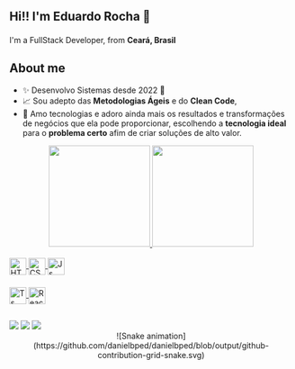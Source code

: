 ## Hi!! I'm Eduardo Rocha 👋

<p>I'm a FullStack Developer, from <b>Ceará, Brasil</b> <img src="https://cdn-icons-png.flaticon.com/128/197/197386.png" width="17" /> </p>

## About me

- ✨ Desenvolvo Sistemas desde 2022 🚀
- 📈 Sou adepto das **Metodologias Ágeis** e do **Clean Code**,  
- 🎯 Amo tecnologias e adoro ainda mais os resultados e transformações de negócios que ela pode proporcionar, escolhendo a **tecnologia ideal** para o **problema certo** afim de criar soluções de alto valor.

<div align="center">
  <a href="https://github.com/eduardorochadev">
  <img height="180em" src="https://github-readme-stats.vercel.app/api?username=eduardorochadev&show_icons=false&theme=dark&include_all_commits=true&count_private=true"/>
  <img height="180em" src="https://github-readme-stats.vercel.app/api/top-langs/?username=eduardorochadev&layout=compact&langs_count=7&theme=dark"/>
</div>
<div style="display: inline_block"><br>
  <div style="margin-bottom: 5px">
    <img align="center" alt="HTML" height="30" src="https://img.shields.io/badge/HTML5-E34F26?style=for-the-badge&logo=html5&logoColor=white">
    <img align="center" alt="CSS" height="30" src="https://img.shields.io/badge/CSS3-1572B6?style=for-the-badge&logo=css3&logoColor=white">
    <img align="center" alt="Js" height="30" src="https://img.shields.io/badge/JavaScript-F7DF1E?style=for-the-badge&logo=javascript&logoColor=black">       
  </div>
  <br>
  <div>
    <img align="center" alt="Ts" height="30" src="https://img.shields.io/badge/TypeScript-007ACC?style=for-the-badge&logo=typescript&logoColor=white">
    <img align="center" alt="React" height="30"  src="https://img.shields.io/badge/React-20232A?style=for-the-badge&logo=react&logoColor=61DAFB">
<!--     <img align="center" alt="Next" height="30" src="https://img.shields.io/badge/MySQL-00000F?style=for-the-badge&logo=mysql&logoColor=white">
    <img align="center" alt="React-Native" height="30" src="https://img.shields.io/badge/React_Native-20232A?style=for-the-badge&logo=react&logoColor=61DAFB">
    <img align="center" alt="React-Native" height="30"  src="https://img.shields.io/badge/Tailwind_CSS-38B2AC?style=for-the-badge&logo=tailwind-css&logoColor=white"> -->
  </div>
</div>
  
  ##
 
<div> 
  <a href="https://instagram.com/coelhoanlucas" target="_blank"><img src="https://img.shields.io/badge/-Instagram-%23E4405F?style=for-the-badge&logo=instagram&logoColor=white" target="_blank"></a>
 	<a href = "mailto:lucasdicoelho@gmail.com"><img src="https://img.shields.io/badge/-Gmail-%23333?style=for-the-badge&logo=gmail&logoColor=white" target="_blank"></a>
  <a href="https://www.linkedin.com/in/lucasdcoelho/" target="_blank"><img src="https://img.shields.io/badge/-LinkedIn-%230077B5?style=for-the-badge&logo=linkedin&logoColor=white" target="_blank"></a> 
 

 
</div>
<div align="center">
  ![Snake animation](https://github.com/danielbped/danielbped/blob/output/github-contribution-grid-snake.svg)
  
</div>

<!--
**eduardorochadev/eduardorochadev** is a ✨ _special_ ✨ repository because its `README.md` (this file) appears on your GitHub profile.

Here are some ideas to get you started:

- 🔭 I’m currently working on ...
- 🌱 I’m currently learning ...
- 👯 I’m looking to collaborate on ...
- 🤔 I’m looking for help with ...
- 💬 Ask me about ...
- 📫 How to reach me: ...
- 😄 Pronouns: ...
- ⚡ Fun fact: ...
-->
